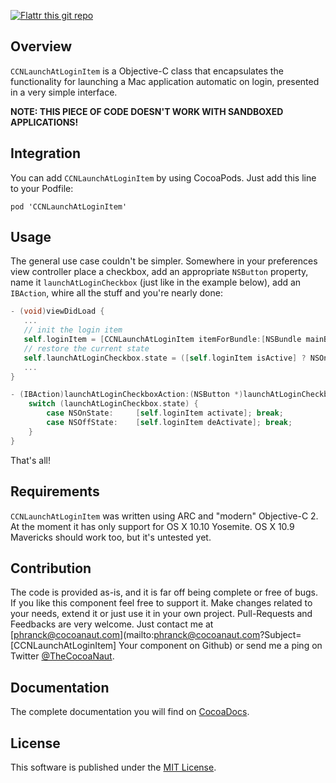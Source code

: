 [![Flattr this git repo](http://api.flattr.com/button/flattr-badge-large.png)](https://flattr.com/submit/auto?user_id=phranck&url=https://github.com/phranck/CCNLaunchAtLoginItem&title=CCNLaunchAtLoginItem&tags=github&category=software)



## Overview

`CCNLaunchAtLoginItem` is a Objective-C class that encapsulates the functionality for launching a Mac application automatic on login, presented in a very simple interface.

**NOTE: THIS PIECE OF CODE DOESN'T WORK WITH SANDBOXED APPLICATIONS!**


## Integration

You can add `CCNLaunchAtLoginItem` by using CocoaPods. Just add this line to your Podfile:

```
pod 'CCNLaunchAtLoginItem'
```


## Usage

The general use case couldn't be simpler. Somewhere in your preferences view controller place a checkbox, add an appropriate `NSButton` property, name it `launchAtLoginCheckbox` (just like in the example below), add an `IBAction`, whire all the stuff and you're nearly done:

```Objective-C
- (void)viewDidLoad {
   ...
   // init the login item
   self.loginItem = [CCNLaunchAtLoginItem itemForBundle:[NSBundle mainBundle]];
   // restore the current state
   self.launchAtLoginCheckbox.state = ([self.loginItem isActive] ? NSOnState : NSOffState);
   ...
}

- (IBAction)launchAtLoginCheckboxAction:(NSButton *)launchAtLoginCheckbox {
    switch (launchAtLoginCheckbox.state) {
        case NSOnState:     [self.loginItem activate]; break;
        case NSOffState:    [self.loginItem deActivate]; break;
    }
}
```

That's all!


## Requirements

`CCNLaunchAtLoginItem` was written using ARC and "modern" Objective-C 2. At the moment it has only support for OS X 10.10 Yosemite. OS X 10.9 Mavericks should work too, but it's untested yet.


## Contribution

The code is provided as-is, and it is far off being complete or free of bugs. If you like this component feel free to support it. Make changes related to your needs, extend it or just use it in your own project. Pull-Requests and Feedbacks are very welcome. Just contact me at [phranck@cocoanaut.com](mailto:phranck@cocoanaut.com?Subject=[CCNLaunchAtLoginItem] Your component on Github) or send me a ping on Twitter [@TheCocoaNaut](http://twitter.com/TheCocoaNaut). 


## Documentation
The complete documentation you will find on [CocoaDocs](http://cocoadocs.org/docsets/CCNLaunchAtLoginItem/).


## License
This software is published under the [MIT License](http://cocoanaut.mit-license.org).
